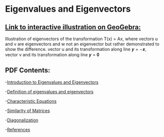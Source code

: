 Eigenvalues and Eigenvectors
========

## [Link to interactive illustration on GeoGebra:](https://www.geogebra.org/m/wnataapv "Eigenvalues and Eigenvectors, final")

Illustration of eigenvectors of the transformation T(x) = Ax, where vectors u and v are
eigenvectors and w not an eigenvector but rather demonstrated to show the difference. vector u and its
transformation along line 𝒚 = −𝒙, vector v and its transformation along line 𝒚 = 𝟎

## PDF Contents:

-[Introduction to Eigenvalues and Eigenvectors](#intro)

-[Definition of eigenvalues and eigenvectors](#def)

-[Characteristic Equations](#charac)

-[Similarity of Matrices](#similar)

-[Diagonalization](#diagonal)

-[References](#ref)
